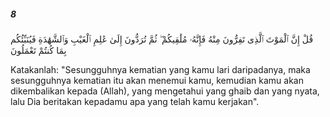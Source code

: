 ##### 8

<span class="ayah">قُلْ إِنَّ ٱلْمَوْتَ ٱلَّذِى تَفِرُّونَ مِنْهُ فَإِنَّهُۥ مُلَٰقِيكُمْ ۖ ثُمَّ تُرَدُّونَ إِلَىٰ عَٰلِمِ ٱلْغَيْبِ وَٱلشَّهَٰدَةِ فَيُنَبِّئُكُم بِمَا كُنتُمْ تَعْمَلُونَ</span>

<span class="ayah_translation">Katakanlah: "Sesungguhnya kematian yang kamu lari daripadanya, maka sesungguhnya kematian itu akan menemui kamu, kemudian kamu akan dikembalikan kepada (Allah), yang mengetahui yang ghaib dan yang nyata, lalu Dia beritakan kepadamu apa yang telah kamu kerjakan".</span>
